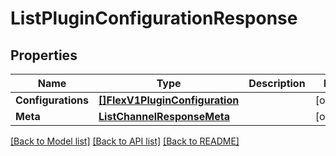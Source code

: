 # ListPluginConfigurationResponse

## Properties

Name | Type | Description | Notes
------------ | ------------- | ------------- | -------------
**Configurations** | [**[]FlexV1PluginConfiguration**](FlexV1PluginConfiguration.md) |  |[optional] 
**Meta** | [**ListChannelResponseMeta**](ListChannelResponseMeta.md) |  |[optional] 

[[Back to Model list]](../README.md#documentation-for-models) [[Back to API list]](../README.md#documentation-for-api-endpoints) [[Back to README]](../README.md)


